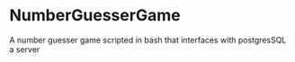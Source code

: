 # NumberGuesserGame
A number guesser game scripted in bash that interfaces with postgresSQL a server
